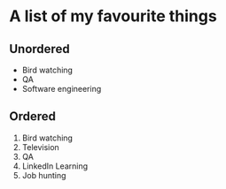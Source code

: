 # A list of my favourite things
## Unordered
- Bird watching
- QA
- Software engineering

## Ordered
1. Bird watching
2. Television
3. QA
4. LinkedIn Learning
5. Job hunting
